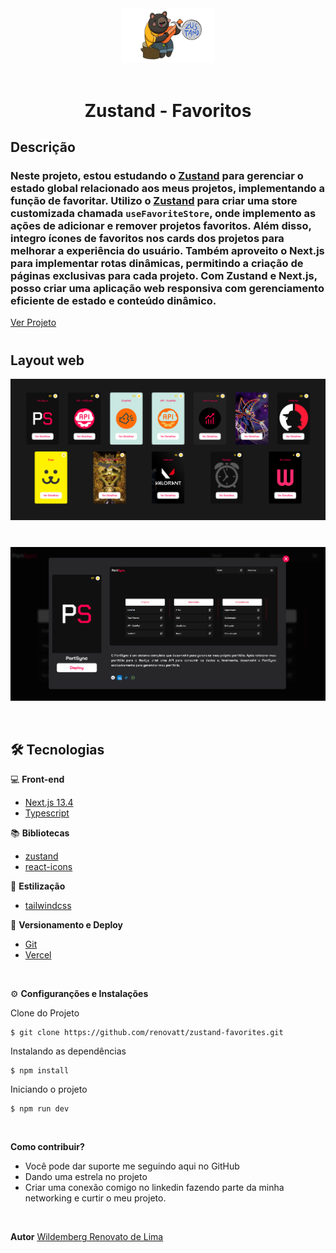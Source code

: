 <div align='center'>
<img src="./public/zustand.png" width="150px"></h1>
<br/> <br/>
<h1>Zustand - Favoritos</h1> 
</div>

## Descrição

### Neste projeto, estou estudando o [Zustand](https://zustand-demo.pmnd.rs/) para gerenciar o estado global relacionado aos meus projetos, implementando a função de favoritar. Utilizo o [Zustand](https://zustand-demo.pmnd.rs/) para criar uma store customizada chamada `useFavoriteStore`, onde implemento as ações de adicionar e remover projetos favoritos. Além disso, integro ícones de favoritos nos cards dos projetos para melhorar a experiência do usuário. Também aproveito o Next.js para implementar rotas dinâmicas, permitindo a criação de páginas exclusivas para cada projeto. Com Zustand e Next.js, posso criar uma aplicação web responsiva com gerenciamento eficiente de estado e conteúdo dinâmico.

[Ver Projeto](https://zustand-favorites.vercel.app/)

#

## Layout web
![Web 1](./public/web-1.png)
#
![Web 2](./public/web-2.png)

<br>

## 🛠️ Tecnologias

💻 **Front-end**
- [Next.js 13.4](https://nextjs.org)
- [Typescript](https://www.typescriptlang.org)

📚 **Bibliotecas**
- [zustand](https://zustand-demo.pmnd.rs/)
- [react-icons](https://react-icons.github.io/react-icons/)

🎨 **Estilização**
- [tailwindcss](https://tailwindcss.com/docs/installation)

🔋 **Versionamento e Deploy**
- [Git](https://git-scm.com)
- [Vercel](https://vercel.com/)

<br>

⚙️ **Configuranções e Instalações**

Clone do Projeto

    $ git clone https://github.com/renovatt/zustand-favorites.git
Instalando as dependências

    $ npm install

Iniciando o projeto

    $ npm run dev

<br>

**Como contribuir?**

- Você pode dar suporte me seguindo aqui no GitHub
- Dando uma estrela no projeto
- Criar uma conexão comigo no linkedin fazendo parte da minha networking e curtir o meu projeto.

<br>

**Autor**
[Wildemberg Renovato de Lima](https://www.linkedin.com/in/renovatt/)